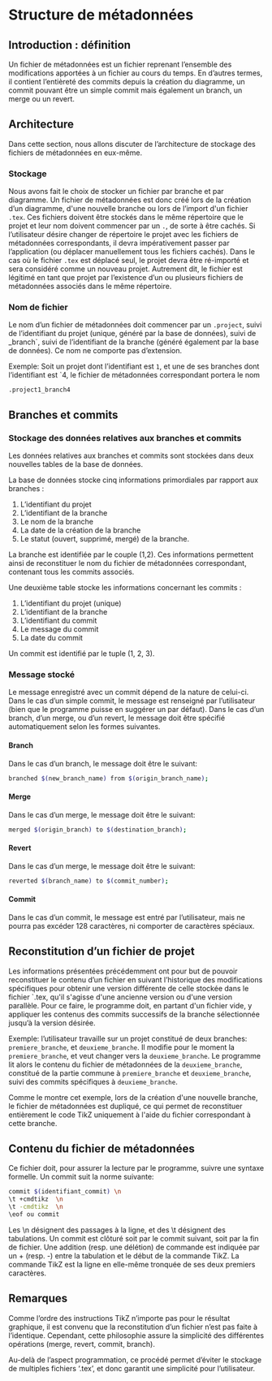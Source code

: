 # Structure de métadonnées

## Introduction : définition
Un fichier de métadonnées est un fichier reprenant l’ensemble des modifications apportées à un fichier au cours du temps. En d’autres termes, il contient l’entièreté des commits depuis la création du diagramme, un commit pouvant être un simple commit mais également un branch, un merge ou un revert.

## Architecture
Dans cette section, nous allons discuter de l’architecture de stockage des fichiers de métadonnées en eux-même.

### Stockage
Nous avons fait le choix de stocker un fichier par branche et par diagramme. Un fichier de métadonnées est donc créé lors de la création d’un diagramme, d'une nouvelle branche ou lors de l’import d'un fichier `.tex`. Ces fichiers doivent être stockés dans le même répertoire que le projet et leur nom doivent commencer par un `.`, de sorte à être cachés. Si l’utilisateur désire changer de répertoire le projet avec les fichiers de métadonnées correspondants, il devra impérativement passer par l’application (ou déplacer manuellement tous les fichiers cachés). 
Dans le cas où le fichier `.tex` est déplacé seul, le projet devra être ré-importé et sera considéré comme un nouveau projet. Autrement dit, le fichier est légitimé en tant que projet par l’existence d’un ou plusieurs fichiers de métadonnées associés dans le même répertoire.

### Nom de fichier
Le nom d’un fichier de métadonnées doit commencer par un `.project`, suivi de l’identifiant du projet (unique, généré par la base de données), suivi de _branch`, suivi de l’identifiant de la branche (généré également par la base de données). Ce nom ne comporte pas d’extension. 

Exemple: Soit un projet dont l’identifiant est `1`, et une de ses branches dont l’identifiant est `4, le fichier de métadonnées correspondant portera le nom
```
.project1_branch4
```

## Branches et commits

### Stockage des données relatives aux branches et commits
Les données relatives aux branches et commits sont stockées dans deux nouvelles tables de la base de données.

La base de données stocke cinq informations primordiales par rapport aux branches :
1. L’identifiant du projet
2. L’identifiant de la branche
3. Le nom de la branche
4. La date de la création de la branche
5. Le statut (ouvert, supprimé, mergé) de la branche.

La branche est identifiée par le couple (1,2). Ces informations permettent ainsi de reconstituer le nom du fichier de métadonnées correspondant, contenant tous les commits associés.

Une deuxième table stocke les informations concernant les commits :
1. L’identifiant du projet (unique)
2. L’identifiant de la branche
3. L’identifiant du commit
4. Le message du commit
5. La date du commit

Un commit est identifié par le tuple (1, 2, 3). 

### Message stocké
Le message enregistré avec un commit dépend de la nature de celui-ci. Dans le cas d’un simple commit, le message est renseigné par l’utilisateur (bien que le programme puisse en suggérer un par défaut). Dans le cas d’un branch, d’un merge, ou d’un revert, le message doit être spécifié automatiquement selon les formes suivantes.

#### Branch
Dans le cas d’un branch, le message doit être le suivant:
```bash
branched $(new_branch_name) from $(origin_branch_name);
```

#### Merge
Dans le cas d’un merge, le message doit être le suivant:
```bash
merged $(origin_branch) to $(destination_branch);
```

#### Revert
Dans le cas d’un merge, le message doit être le suivant:
```bash
reverted $(branch_name) to $(commit_number);
```

#### Commit
Dans le cas d’un commit, le message est entré par l’utilisateur, mais ne pourra pas excéder 128 caractères, ni comporter de caractères spéciaux.

## Reconstitution d’un fichier de projet
Les informations présentées précédemment ont pour but de pouvoir reconstituer le contenu d’un fichier en suivant l’historique des modifications spécifiques pour obtenir une version différente de celle stockée dans le fichier `.tex, qu'il s'agisse d'une ancienne version ou d'une version parallèle. Pour ce faire, le programme doit, en partant d'un fichier vide, y appliquer les contenus des commits successifs de la branche sélectionnée jusqu’à la version désirée.

Exemple: l’utilisateur travaille sur un projet constitué de deux branches: `premiere_branche`, et `deuxieme_branche`. Il modifie pour le moment la `premiere_branche`, et veut changer vers la `deuxieme_branche`. Le programme lit alors le contenu du fichier de métadonnées de la `deuxieme_branche`, constitué de la partie commune à `premiere_branche` et `deuxieme_branche`, suivi des commits spécifiques à `deuxieme_branche`.

Comme le montre cet exemple, lors de la création d'une nouvelle branche, le fichier de métadonnées est dupliqué, ce qui permet de reconstituer entièrement le code TikZ uniquement à l'aide du fichier correspondant à cette branche.

## Contenu du fichier de métadonnées
Ce fichier doit, pour assurer la lecture par le programme, suivre une syntaxe formelle. 
Un commit suit la norme suivante:
```bash
commit $(identifiant_commit) \n 
\t +cmdtikz  \n
\t -cmdtikz  \n
\eof ou commit
```
Les \n désignent des passages à la ligne, et des \t désignent des tabulations. Un commit est clôturé soit par le commit suivant, soit par la fin de fichier.
Une addition (resp. une délétion) de commande est indiquée par un + (resp. -)  entre la tabulation et le début de la commande TikZ. La commande TikZ est la ligne en elle-même tronquée de ses deux premiers caractères.

## Remarques
Comme l’ordre des instructions TikZ n’importe pas pour le résultat graphique, il est convenu que la reconstitution d’un fichier n’est pas faite à l’identique. Cependant, cette philosophie assure la simplicité des différentes opérations (merge, revert, commit, branch).

Au-delà de l’aspect programmation, ce procédé permet d’éviter le stockage de multiples fichiers ‘.tex’, et donc garantit une simplicité pour l’utilisateur.
